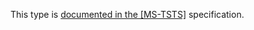 This type is [documented in the [MS-TSTS]](https://learn.microsoft.com/en-us/openspecs/windows_protocols/ms-tsts/9c5442c2-9334-4d64-9099-c38546864e38) specification.
